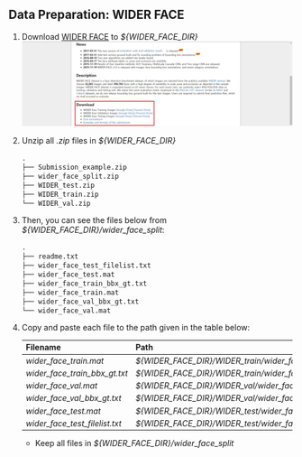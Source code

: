 ## Data Preparation: WIDER FACE

1. Download [WIDER FACE](http://shuoyang1213.me/WIDERFACE/) to *\${WIDER_FACE_DIR}*![](img/data-preparation/fig-01.jpg)

2. Unzip all *.zip* files in *\${WIDER_FACE_DIR}*

   ```
   .
   ├── Submission_example.zip
   ├── wider_face_split.zip
   ├── WIDER_test.zip
   ├── WIDER_train.zip
   └── WIDER_val.zip
   ```

3. Then, you can see the files below from *\${WIDER_FACE_DIR}/wider_face_split*:

   ```
   .
   ├── readme.txt
   ├── wider_face_test_filelist.txt
   ├── wider_face_test.mat
   ├── wider_face_train_bbx_gt.txt
   ├── wider_face_train.mat
   ├── wider_face_val_bbx_gt.txt
   └── wider_face_val.mat
   ```

4. Copy and paste each file to the path given in the table below:

   | Filename                       | Path                                                |
   | ------------------------------ | --------------------------------------------------- |
   | *wider_face_train.mat*         | *\${WIDER_FACE_DIR}/WIDER_train/wider_face_split/*: |
   | *wider_face_train_bbx_gt.txt*  | *\${WIDER_FACE_DIR}/WIDER_train/wider_face_split/*: |
   | *wider_face_val.mat*           | *\${WIDER_FACE_DIR}/WIDER_val/wider_face_split/*:   |
   | *wider_face_val_bbx_gt.txt*    | *\${WIDER_FACE_DIR}/WIDER_val/wider_face_split/*:   |
   | *wider_face_test.mat*          | *\${WIDER_FACE_DIR}/WIDER_test/wider_face_split/*:  |
   | *wider_face_test_filelist.txt* | *\${WIDER_FACE_DIR}/WIDER_test/wider_face_split/*:  |

   * Keep all files in *\${WIDER_FACE_DIR}/wider_face_split*